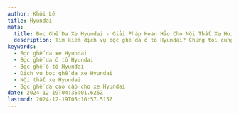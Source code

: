 ```yaml
---
author: Khôi Lê
title: Hyundai
meta:
  title: Bọc Ghế Da Xe Hyundai - Giải Pháp Hoàn Hảo Cho Nội Thất Xe Hơi
  description: Tìm kiếm dịch vụ bọc ghế da ô tô Hyundai? Chúng tôi cung cấp giải pháp bọc ghế da xe Hyundai chất lượng cao, bền đẹp và thời trang, giúp nâng tầm đẳng cấp nội thất xe hơi của bạn.
keywords:
  - Bọc ghế da xe Hyundai
  - Bọc ghế da ô tô Hyundai
  - Bọc ghế ô tô Hyundai
  - Dịch vụ bọc ghế da xe Hyundai
  - Nội thất xe Hyundai
  - Bọc ghế da cao cấp cho xe Hyundai
date: 2024-12-19T04:35:01.626Z
lastmod: 2024-12-19T05:10:57.515Z
---
```

